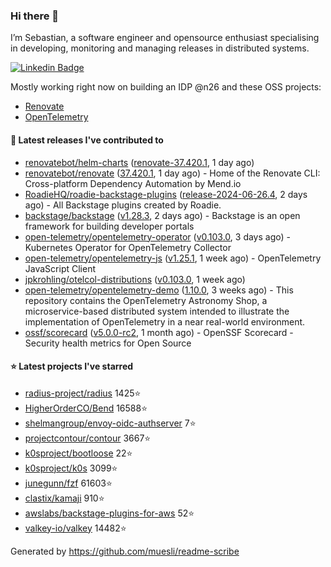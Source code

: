 ### Hi there 👋

I’m Sebastian, a software engineer and opensource enthusiast specialising in developing, monitoring and managing releases in distributed systems.    

[![Linkedin Badge](https://img.shields.io/badge/-LinkedIn-blue?style=flat&logo=Linkedin&logoColor=white&link=https://www.linkedin.com/in/sebastian-poxhofer/)](https://www.linkedin.com/in/sebastian-poxhofer/)

Mostly working right now on building an IDP @n26 and these OSS projects:
- [Renovate](https://github.com/renovatebot/renovate)
- [OpenTelemetry](https://github.com/open-telemetry)



#### 🚀 Latest releases I've contributed to

- [renovatebot/helm-charts](https://github.com/renovatebot/helm-charts) ([renovate-37.420.1](https://github.com/renovatebot/helm-charts/releases/tag/renovate-37.420.1), 1 day ago)
- [renovatebot/renovate](https://github.com/renovatebot/renovate) ([37.420.1](https://github.com/renovatebot/renovate/releases/tag/37.420.1), 1 day ago) - Home of the Renovate CLI: Cross-platform Dependency Automation by Mend.io
- [RoadieHQ/roadie-backstage-plugins](https://github.com/RoadieHQ/roadie-backstage-plugins) ([release-2024-06-26.4](https://github.com/RoadieHQ/roadie-backstage-plugins/releases/tag/release-2024-06-26.4), 2 days ago) - All Backstage plugins created by Roadie.
- [backstage/backstage](https://github.com/backstage/backstage) ([v1.28.3](https://github.com/backstage/backstage/releases/tag/v1.28.3), 2 days ago) - Backstage is an open framework for building developer portals
- [open-telemetry/opentelemetry-operator](https://github.com/open-telemetry/opentelemetry-operator) ([v0.103.0](https://github.com/open-telemetry/opentelemetry-operator/releases/tag/v0.103.0), 3 days ago) - Kubernetes Operator for OpenTelemetry Collector
- [open-telemetry/opentelemetry-js](https://github.com/open-telemetry/opentelemetry-js) ([v1.25.1](https://github.com/open-telemetry/opentelemetry-js/releases/tag/v1.25.1), 1 week ago) - OpenTelemetry JavaScript Client
- [jpkrohling/otelcol-distributions](https://github.com/jpkrohling/otelcol-distributions) ([v0.103.0](https://github.com/jpkrohling/otelcol-distributions/releases/tag/v0.103.0), 1 week ago)
- [open-telemetry/opentelemetry-demo](https://github.com/open-telemetry/opentelemetry-demo) ([1.10.0](https://github.com/open-telemetry/opentelemetry-demo/releases/tag/1.10.0), 3 weeks ago) - This repository contains the OpenTelemetry Astronomy Shop, a microservice-based distributed system intended to illustrate the implementation of OpenTelemetry in a near real-world environment.
- [ossf/scorecard](https://github.com/ossf/scorecard) ([v5.0.0-rc2](https://github.com/ossf/scorecard/releases/tag/v5.0.0-rc2), 1 month ago) - OpenSSF Scorecard - Security health metrics for Open Source

#### ⭐ Latest projects I've starred

- [radius-project/radius](https://github.com/radius-project/radius) 1425⭐
- [HigherOrderCO/Bend](https://github.com/HigherOrderCO/Bend) 16588⭐
- [shelmangroup/envoy-oidc-authserver](https://github.com/shelmangroup/envoy-oidc-authserver) 7⭐
- [projectcontour/contour](https://github.com/projectcontour/contour) 3667⭐
- [k0sproject/bootloose](https://github.com/k0sproject/bootloose) 22⭐
- [k0sproject/k0s](https://github.com/k0sproject/k0s) 3099⭐
- [junegunn/fzf](https://github.com/junegunn/fzf) 61603⭐
- [clastix/kamaji](https://github.com/clastix/kamaji) 910⭐
- [awslabs/backstage-plugins-for-aws](https://github.com/awslabs/backstage-plugins-for-aws) 52⭐
- [valkey-io/valkey](https://github.com/valkey-io/valkey) 14482⭐



Generated by https://github.com/muesli/readme-scribe
